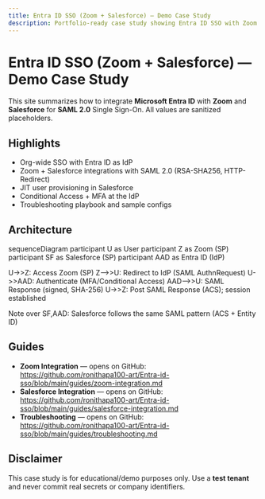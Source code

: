 ```yaml
---
title: Entra ID SSO (Zoom + Salesforce) — Demo Case Study
description: Portfolio-ready case study showing Entra ID SSO with Zoom & Salesforce (sanitized).
---
```


# Entra ID SSO (Zoom + Salesforce) — Demo Case Study

This site summarizes how to integrate **Microsoft Entra ID** with **Zoom** and **Salesforce** for **SAML 2.0** Single Sign-On. All values are sanitized placeholders.

## Highlights
- Org-wide SSO with Entra ID as IdP
- Zoom + Salesforce integrations with SAML 2.0 (RSA-SHA256, HTTP-Redirect)
- JIT user provisioning in Salesforce
- Conditional Access + MFA at the IdP
- Troubleshooting playbook and sample configs

## Architecture
<div class="mermaid">
sequenceDiagram
  participant U as User
  participant Z as Zoom (SP)
  participant SF as Salesforce (SP)
  participant AAD as Entra ID (IdP)

  U->>Z: Access Zoom (SP)
  Z-->>U: Redirect to IdP (SAML AuthnRequest)
  U->>AAD: Authenticate (MFA/Conditional Access)
  AAD-->>U: SAML Response (signed, SHA-256)
  U->>Z: Post SAML Response (ACS); session established

  Note over SF,AAD: Salesforce follows the same SAML pattern (ACS + Entity ID)
</div>

<!-- Pin a specific Mermaid version -->
<script src="https://unpkg.com/mermaid@10.9.1/dist/mermaid.min.js"></script>
<script>mermaid.initialize({ startOnLoad: true });</script>

## Guides
- **Zoom Integration** — opens on GitHub:  
  https://github.com/ronithapa100-art/Entra-id-sso/blob/main/guides/zoom-integration.md
- **Salesforce Integration** — opens on GitHub:  
  https://github.com/ronithapa100-art/Entra-id-sso/blob/main/guides/salesforce-integration.md
- **Troubleshooting** — opens on GitHub:  
  https://github.com/ronithapa100-art/Entra-id-sso/blob/main/guides/troubleshooting.md

## Disclaimer
This case study is for educational/demo purposes only. Use a **test tenant** and never commit real secrets or company identifiers.
